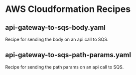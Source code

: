 # AWS Cloudformation Recipes

## api-gateway-to-sqs-body.yaml
Recipe for sending the body on an api call to SQS.

## api-gateway-to-sqs-path-params.yaml
Recipe for sending the path params on an api call to SQS.
